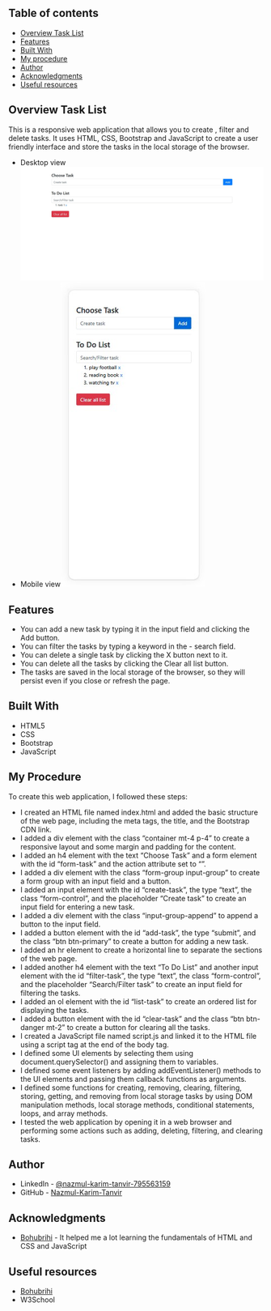 ## Table of contents

- [Overview Task List](#overview-task-list)
- [Features](#features)
- [Built With](#built-with)
- [My procedure](#my-procedure)
- [Author](#author)
- [Acknowledgments](#acknowledgments)
- [Useful resources](#useful-resources)

## Overview Task List
This is a responsive web application that allows you to create , filter and delete tasks. It uses HTML, CSS, Bootstrap and JavaScript to create a user friendly interface and store the tasks in the local storage of the browser.

- Desktop view![](images/desktop-view.JPG) 
- Mobile view![](images/mobile-view.JPG)

## Features
- You can add a new task by typing it in the input field and clicking the Add button.
- You can filter the tasks by typing a keyword in the - search field.
- You can delete a single task by clicking the X button next to it.
- You can delete all the tasks by clicking the Clear all list button.
- The tasks are saved in the local storage of the browser, so they will persist even if you close or refresh the page.

## Built With

- HTML5 
- CSS
- Bootstrap
- JavaScript

## My Procedure
To create this web application, I followed these steps:

- I created an HTML file named index.html and added the basic structure of the web page, including the meta tags, the title, and the Bootstrap CDN link.
- I added a div element with the class “container mt-4 p-4” to create a responsive layout and some margin and padding for the content.
- I added an h4 element with the text “Choose Task” and a form element with the id “form-task” and the action attribute set to “”.
- I added a div element with the class “form-group input-group” to create a form group with an input field and a button.
- I added an input element with the id “create-task”, the type “text”, the class “form-control”, and the placeholder “Create task” to create an input field for entering a new task.
- I added a div element with the class “input-group-append” to append a button to the input field.
- I added a button element with the id “add-task”, the type “submit”, and the class “btn btn-primary” to create a button for adding a new task.
- I added an hr element to create a horizontal line to separate the sections of the web page.
- I added another h4 element with the text “To Do List” and another input element with the id “filter-task”, the type “text”, the class “form-control”, and the placeholder “Search/Filter task” to create an input field for filtering the tasks.
- I added an ol element with the id “list-task” to create an ordered list for displaying the tasks.
- I added a button element with the id “clear-task” and the class “btn btn-danger mt-2” to create a button for clearing all the tasks.
- I created a JavaScript file named script.js and linked it to the HTML file using a script tag at the end of the body tag.
- I defined some UI elements by selecting them using document.querySelector() and assigning them to variables.
- I defined some event listeners by adding addEventListener() methods to the UI elements and passing them callback functions as arguments.
- I defined some functions for creating, removing, clearing, filtering, storing, getting, and removing from local storage tasks by using DOM manipulation methods, local storage methods, conditional statements, loops, and array methods.
- I tested the web application by opening it in a web browser and performing some actions such as adding, deleting, filtering, and clearing tasks.

## Author

- LinkedIn - [@nazmul-karim-tanvir-795563159](https://www.linkedin.com/feed/)
- GitHub - [Nazmul-Karim-Tanvir ](https://github.com/Nazmul-Karim-Tanvir)

## Acknowledgments

- [Bohubrihi](https://bohubrihi.com/) - It helped me a lot learning the fundamentals of HTML and CSS and JavaScript

## Useful resources
- [Bohubrihi](https://bohubrihi.com/) 
- W3School
